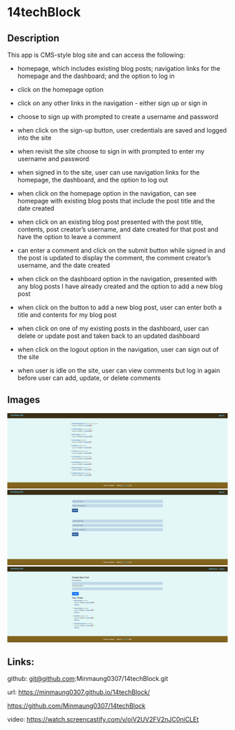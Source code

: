 # 14techBlock

## Description

This app is CMS-style blog site and can access the following:

- homepage, which includes existing blog posts; navigation links for the homepage and the dashboard; and the option to log in

- click on the homepage option

- click on any other links in the navigation - either sign up or sign in

- choose to sign up with prompted to create a username and password

- when click on the sign-up button, user credentials are saved and logged into the site

- when revisit the site choose to sign in with prompted to enter my username and password

- when signed in to the site, user can use navigation links for the homepage, the dashboard, and the option to log out

- when click on the homepage option in the navigation, can see homepage with existing blog posts that include the post title and the date created

- when click on an existing blog post presented with the post title, contents, post creator’s username, and date created for that post and have the option to leave a comment

- can enter a comment and click on the submit button while signed in and the post is updated to display the comment, the comment creator’s username, and the date created

- when click on the dashboard option in the navigation, presented with any blog posts I have already created and the option to add a new blog post

- when click on the button to add a new blog post, user can enter both a title and contents for my blog post

- when click on one of my existing posts in the dashboard, user can delete or update post and taken back to an updated dashboard

- when click on the logout option in the navigation, user can sign out of the site

- when user is idle on the site, user can view comments but log in again before user can add, update, or delete comments

## Images

![Sample3](./public/images/14techBlock01.png)
![Sample4](./public/images/14techBlock02.png)
![Sample1](./public/images/14techBlock03.png)

## Links:

github:
git@github.com:Minmaung0307/14techBlock.git

url:
https://minmaung0307.github.io/14techBlock/

https://github.com/Minmaung0307/14techBlock

video:
https://watch.screencastify.com/v/oiV2UV2FV2nJC0niCLEt
